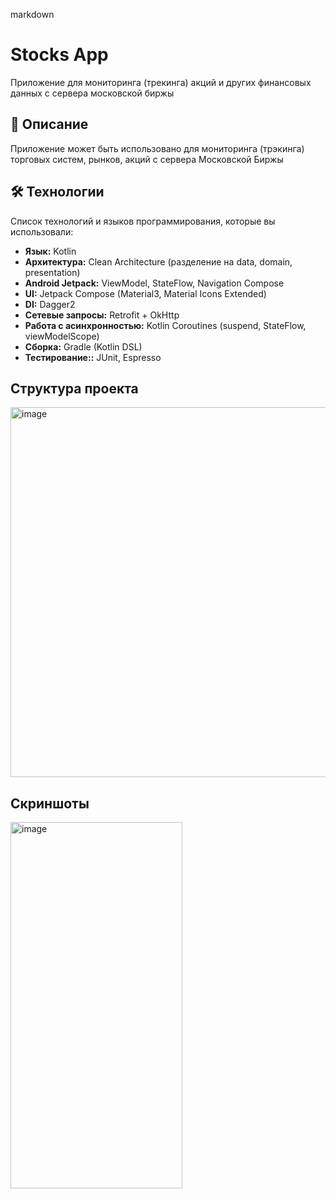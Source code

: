 markdown
# Stocks App

Приложение для мониторинга (трекинга) акций и других финансовых данных с сервера московской биржы

## 📖 Описание

Приложение может быть использовано для мониторинга (трэкинга) торговых систем, рынков, акций с сервера Московской Биржы

## 🛠️ Технологии

Список технологий и языков программирования, которые вы использовали:
*   **Язык:** Kotlin
*   **Архитектура:** Clean Architecture (разделение на data, domain, presentation)
*   **Android Jetpack:** ViewModel, StateFlow, Navigation Compose
*   **UI:** Jetpack Compose (Material3, Material Icons Extended)
*   **DI:** Dagger2
*   **Сетевые запросы:** Retrofit + OkHttp
*   **Работа с асинхронностью:** Kotlin Coroutines (suspend, StateFlow, viewModelScope)
*   **Сборка:** Gradle (Kotlin DSL)
*   **Тестирование::** JUnit, Espresso

##  Структура проекта
<img width="1017" height="592" alt="image" src="https://github.com/user-attachments/assets/e592b9c7-ae8d-46a7-b6b4-6e6522d25176" />

##  Скриншоты
<img width="275" height="586" alt="image" src="https://github.com/user-attachments/assets/c0d5e482-c1cd-40cb-a416-b0251d5167c0" />

